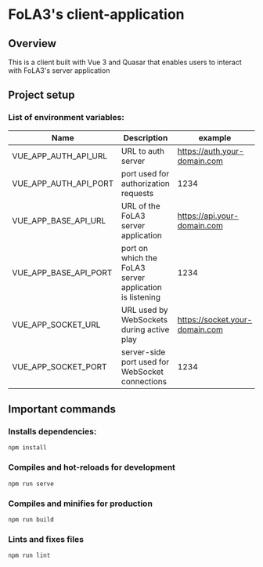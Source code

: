 # FoLA3's client-application
## Overview
This is a client built with Vue 3 and Quasar that enables users to interact with FoLA3's server application


## Project setup

### List of environment variables:
 Name | Description | example 
 ---|---|---
VUE_APP_AUTH_API_URL | URL to auth server | https://auth.your-domain.com
VUE_APP_AUTH_API_PORT | port used for authorization requests | 1234
VUE_APP_BASE_API_URL | URL of the FoLA3 server application | https://api.your-domain.com
VUE_APP_BASE_API_PORT | port on which the FoLA3 server application is listening | 1234 
VUE_APP_SOCKET_URL | URL used by WebSockets during active play | https://socket.your-domain.com
VUE_APP_SOCKET_PORT | server-side port used for WebSocket connections | 1234

## Important commands

### Installs dependencies:
```
npm install
```



### Compiles and hot-reloads for development
```
npm run serve
```

### Compiles and minifies for production
```
npm run build
```

### Lints and fixes files
```
npm run lint
```

